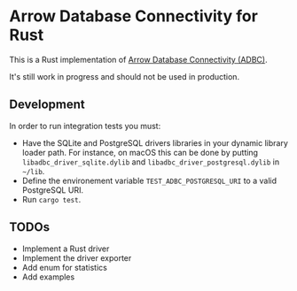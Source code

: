 # Arrow Database Connectivity for Rust

This is a Rust implementation of [Arrow Database Connectivity (ADBC)](https://arrow.apache.org/adbc).

It's still work in progress and should not be used in production.

## Development

In order to run integration tests you must:

- Have the SQLite and PostgreSQL drivers libraries in your dynamic library loader path. For instance, on macOS this can be done by putting `libadbc_driver_sqlite.dylib` and `libadbc_driver_postgresql.dylib` in `~/lib`.
- Define the environement variable `TEST_ADBC_POSTGRESQL_URI` to a valid PostgreSQL URI.
- Run `cargo test`.

## TODOs

- Implement a Rust driver
- Implement the driver exporter
- Add enum for statistics
- Add examples
